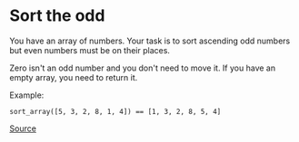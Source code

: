 # Sort the odd

You have an array of numbers. Your task is to sort ascending odd
numbers but even numbers must be on their places.

Zero isn't an odd number and you don't need to move it. If you
have an empty array, you need to return it.

Example:

```text
sort_array([5, 3, 2, 8, 1, 4]) == [1, 3, 2, 8, 5, 4]
```

[Source](https://www.codewars.com/kata/578aa45ee9fd15ff4600090d)